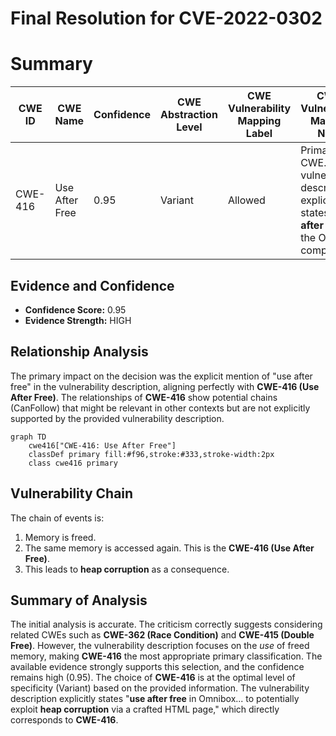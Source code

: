 # Final Resolution for CVE-2022-0302

# Summary
| CWE ID | CWE Name | Confidence | CWE Abstraction Level | CWE Vulnerability Mapping Label | CWE-Vulnerability Mapping Notes |
|---|---|---|---|---|---|
| CWE-416 | Use After Free | 0.95 | Variant | Allowed | Primary CWE. The vulnerability description explicitly states "**use after free**" in the Omnibox component. |

## Evidence and Confidence

*   **Confidence Score:** 0.95
*   **Evidence Strength:** HIGH

## Relationship Analysis
The primary impact on the decision was the explicit mention of "use after free" in the vulnerability description, aligning perfectly with **CWE-416 (Use After Free)**. The relationships of **CWE-416** show potential chains (CanFollow) that might be relevant in other contexts but are not explicitly supported by the provided vulnerability description.

```mermaid
graph TD
    cwe416["CWE-416: Use After Free"]
    classDef primary fill:#f96,stroke:#333,stroke-width:2px
    class cwe416 primary
```

## Vulnerability Chain
The chain of events is:
1.  Memory is freed.
2.  The same memory is accessed again. This is the **CWE-416 (Use After Free)**.
3.  This leads to **heap corruption** as a consequence.

## Summary of Analysis
The initial analysis is accurate. The criticism correctly suggests considering related CWEs such as **CWE-362 (Race Condition)** and **CWE-415 (Double Free)**. However, the vulnerability description focuses on the *use* of freed memory, making **CWE-416** the most appropriate primary classification. The available evidence strongly supports this selection, and the confidence remains high (0.95). The choice of **CWE-416** is at the optimal level of specificity (Variant) based on the provided information. The vulnerability description explicitly states "**use after free** in Omnibox... to potentially exploit **heap corruption** via a crafted HTML page," which directly corresponds to **CWE-416**.